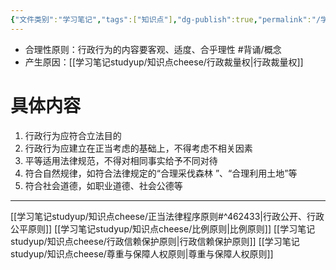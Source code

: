 ```yaml
---
{"文件类别":"学习笔记","tags":["知识点"],"dg-publish":true,"permalink":"/学习笔记studyup/知识点cheese/行政合理性原则/","dgPassFrontmatter":true,"created":"2024-09-26T14:54:41.447+08:00","updated":"2024-09-26T15:56:43.139+08:00"}
---
```


- 合理性原则：行政行为的内容要客观、适度、合乎理性 #背诵/概念 
- 产生原因：[[学习笔记studyup/知识点cheese/行政裁量权\|行政裁量权]]
# 具体内容
1. 行政行为应符合立法目的
2. 行政行为应建立在正当考虑的基础上，不得考虑不相关因素
3. 平等适用法律规范，不得对相同事实给予不同对待
4. 符合自然规律，如符合法律规定的“合理采伐森林 ”、“合理利用土地”等
5. 符合社会道德，如职业道德、社会公德等
---
[[学习笔记studyup/知识点cheese/正当法律程序原则#^462433\|行政公开、行政公平原则]]
[[学习笔记studyup/知识点cheese/比例原则\|比例原则]]
[[学习笔记studyup/知识点cheese/行政信赖保护原则\|行政信赖保护原则]]
[[学习笔记studyup/知识点cheese/尊重与保障人权原则\|尊重与保障人权原则]]